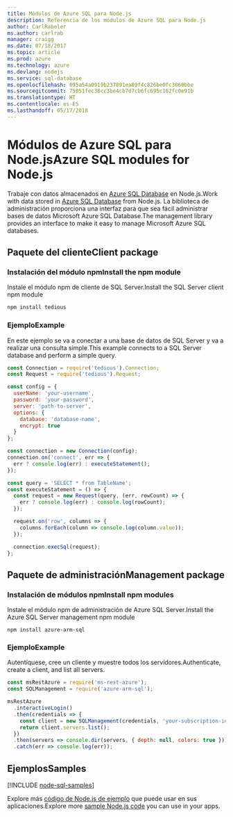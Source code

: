 ```yaml
---
title: Módulos de Azure SQL para Node.js
description: Referencia de los módulos de Azure SQL para Node.js
author: CarlRabeler
ms.author: carlrab
manager: craigg
ms.date: 07/18/2017
ms.topic: article
ms.prod: azure
ms.technology: azure
ms.devlang: nodejs
ms.service: sql-database
ms.openlocfilehash: 095a54a0919b237891ea89f4c826be0fc3060bbe
ms.sourcegitcommit: 75051fec38cc3be4cb7d7cb6fc695c162fc0e91b
ms.translationtype: HT
ms.contentlocale: es-ES
ms.lasthandoff: 05/17/2018
---
```

# <a name="azure-sql-modules-for-nodejs"></a><span data-ttu-id="745f0-103">Módulos de Azure SQL para Node.js</span><span class="sxs-lookup"><span data-stu-id="745f0-103">Azure SQL modules for Node.js</span></span>

<span data-ttu-id="745f0-104">Trabaje con datos almacenados en [Azure SQL Database](https://docs.microsoft.com/azure/sql-database/sql-database-technical-overview) en Node.js.</span><span class="sxs-lookup"><span data-stu-id="745f0-104">Work with data stored in [Azure SQL Database](https://docs.microsoft.com/azure/sql-database/sql-database-technical-overview) from Node.js.</span></span>
<span data-ttu-id="745f0-105">La biblioteca de administración proporciona una interfaz para que sea fácil administrar bases de datos Microsoft Azure SQL Database.</span><span class="sxs-lookup"><span data-stu-id="745f0-105">The management library provides an interface to make it easy to manage Microsoft Azure SQL databases.</span></span>

## <a name="client-package"></a><span data-ttu-id="745f0-106">Paquete del cliente</span><span class="sxs-lookup"><span data-stu-id="745f0-106">Client package</span></span>

### <a name="install-the-npm-module"></a><span data-ttu-id="745f0-107">Instalación del módulo npm</span><span class="sxs-lookup"><span data-stu-id="745f0-107">Install the npm module</span></span>

<span data-ttu-id="745f0-108">Instale el módulo npm de cliente de SQL Server.</span><span class="sxs-lookup"><span data-stu-id="745f0-108">Install the SQL Server client npm module</span></span>

```bash
npm install tedious
```

### <a name="example"></a><span data-ttu-id="745f0-109">Ejemplo</span><span class="sxs-lookup"><span data-stu-id="745f0-109">Example</span></span>

<span data-ttu-id="745f0-110">En este ejemplo se va a conectar a una base de datos de SQL Server y va a realizar una consulta simple.</span><span class="sxs-lookup"><span data-stu-id="745f0-110">This example connects to a SQL Server database and perform a simple query.</span></span>

```javascript
const Connection = require('tedious').Connection;
const Request = require('tedious').Request;

const config = {
  userName: 'your-username',
  password: 'your-password',
  server: 'path-to-server',
  options: {
    database: 'database-name',
    encrypt: true
  }
};

const connection = new Connection(config);
connection.on('connect', err => {
  err ? console.log(err) : executeStatement();
});

const query = 'SELECT * from TableName';
const executeStatement = () => {
  const request = new Request(query, (err, rowCount) => {
    err ? console.log(err) : console.log(rowCount);
  });

  request.on('row', columns => {
    columns.forEach(column => console.log(column.value));
  });

  connection.execSql(request);
};
```

## <a name="management-package"></a><span data-ttu-id="745f0-111">Paquete de administración</span><span class="sxs-lookup"><span data-stu-id="745f0-111">Management package</span></span>

### <a name="install-npm-modules"></a><span data-ttu-id="745f0-112">Instalación de módulos npm</span><span class="sxs-lookup"><span data-stu-id="745f0-112">Install npm modules</span></span>

<span data-ttu-id="745f0-113">Instale el módulo npm de administración de Azure SQL Server.</span><span class="sxs-lookup"><span data-stu-id="745f0-113">Install the Azure SQL Server management npm module</span></span>

```
npm install azure-arm-sql
```   

### <a name="example"></a><span data-ttu-id="745f0-114">Ejemplo</span><span class="sxs-lookup"><span data-stu-id="745f0-114">Example</span></span>

<span data-ttu-id="745f0-115">Autentíquese, cree un cliente y muestre todos los servidores.</span><span class="sxs-lookup"><span data-stu-id="745f0-115">Authenticate, create a client, and list all servers.</span></span>

```javascript
const msRestAzure = require('ms-rest-azure');
const SQLManagement = require('azure-arm-sql');

msRestAzure
  .interactiveLogin()
  .then(credentials => {
    const client = new SQLManagement(credentials, 'your-subscription-id');
    return client.servers.list();
  })
  .then(servers => console.dir(servers, { depth: null, colors: true }))
  .catch(err => console.log(err));
```

## <a name="samples"></a><span data-ttu-id="745f0-116">Ejemplos</span><span class="sxs-lookup"><span data-stu-id="745f0-116">Samples</span></span>

[!INCLUDE [node-sql-samples](../docs-ref-conceptual/includes/sql-samples.md)]

<span data-ttu-id="745f0-117">Explore más [código de Node.js de ejemplo](https://azure.microsoft.com/resources/samples/?platform=nodejs) que puede usar en sus aplicaciones.</span><span class="sxs-lookup"><span data-stu-id="745f0-117">Explore more [sample Node.js code](https://azure.microsoft.com/resources/samples/?platform=nodejs) you can use in your apps.</span></span>

